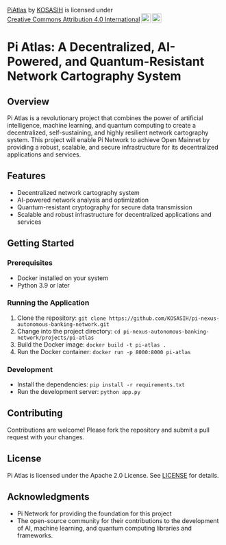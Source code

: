 <p xmlns:cc="http://creativecommons.org/ns#" xmlns:dct="http://purl.org/dc/terms/"><a property="dct:title" rel="cc:attributionURL" href="https://github.com/KOSASIH/pi-nexus-autonomous-banking-network/tree/main/projects/pi-atlas">PiAtlas</a> by <a rel="cc:attributionURL dct:creator" property="cc:attributionName" href="https://www.linkedin.com/in/kosasih-81b46b5a">KOSASIH</a> is licensed under <a href="https://creativecommons.org/licenses/by/4.0/?ref=chooser-v1" target="_blank" rel="license noopener noreferrer" style="display:inline-block;">Creative Commons Attribution 4.0 International<img style="height:22px!important;margin-left:3px;vertical-align:text-bottom;" src="https://mirrors.creativecommons.org/presskit/icons/cc.svg?ref=chooser-v1" alt=""><img style="height:22px!important;margin-left:3px;vertical-align:text-bottom;" src="https://mirrors.creativecommons.org/presskit/icons/by.svg?ref=chooser-v1" alt=""></a></p>

Pi Atlas: A Decentralized, AI-Powered, and Quantum-Resistant Network Cartography System
===============================================================================

Overview
--------

Pi Atlas is a revolutionary project that combines the power of artificial intelligence, machine learning, and quantum computing to create a decentralized, self-sustaining, and highly resilient network cartography system. This project will enable Pi Network to achieve Open Mainnet by providing a robust, scalable, and secure infrastructure for its decentralized applications and services.

Features
--------

* Decentralized network cartography system
* AI-powered network analysis and optimization
* Quantum-resistant cryptography for secure data transmission
* Scalable and robust infrastructure for decentralized applications and services

Getting Started
---------------

### Prerequisites

* Docker installed on your system
* Python 3.9 or later

### Running the Application

1. Clone the repository: `git clone https://github.com/KOSASIH/pi-nexus-autonomous-banking-network.git`
2. Change into the project directory: `cd pi-nexus-autonomous-banking-network/projects/pi-atlas`
3. Build the Docker image: `docker build -t pi-atlas .`
4. Run the Docker container: `docker run -p 8000:8000 pi-atlas`

### Development

* Install the dependencies: `pip install -r requirements.txt`
* Run the development server: `python app.py`

Contributing
------------

Contributions are welcome! Please fork the repository and submit a pull request with your changes.

License
-------

Pi Atlas is licensed under the Apache 2.0 License. See [LICENSE](LICENSE) for details.

Acknowledgments
---------------

* Pi Network for providing the foundation for this project
* The open-source community for their contributions to the development of AI, machine learning, and quantum computing libraries and frameworks.
